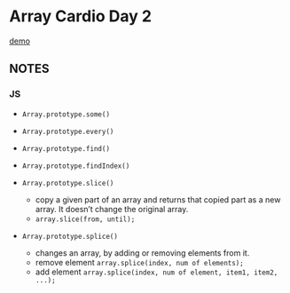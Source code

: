 # Array Cardio Day 2
[demo](https://zzkzzzz.github.io/JavaScript30-Challenge/07%20-%20Array%20Cardio%20Day%202/index.html)


## NOTES
### JS
- `Array.prototype.some()`
- `Array.prototype.every()`
- `Array.prototype.find()`
- `Array.prototype.findIndex()`

- `Array.prototype.slice()`
  - copy a given part of an array and returns that copied part as a new array. It doesn’t change the original array.
  - `array.slice(from, until);`
  
- `Array.prototype.splice()`
  - changes an array, by adding or removing elements from it. 
  - remove element `array.splice(index, num of elements);`
  - add element `array.splice(index, num of element, item1, item2, ...);`
